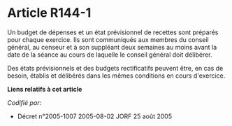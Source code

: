 # Article R144-1

Un budget de dépenses et un état prévisionnel de recettes sont préparés pour chaque exercice. Ils sont communiqués aux
membres du conseil général, au censeur et à son suppléant deux semaines au moins avant la date de la séance au cours de
laquelle le conseil général doit délibérer.

Des états prévisionnels et des budgets rectificatifs peuvent être, en cas de besoin, établis et délibérés dans les mêmes
conditions en cours d'exercice.

**Liens relatifs à cet article**

_Codifié par_:

  - Décret n°2005-1007 2005-08-02 JORF 25 août 2005
